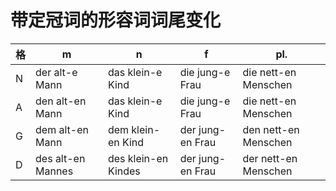 # 带定冠词的形容词词尾变化

| 格  | m                 | n                   | f                | pl.                  |
| --- | ----------------- | ------------------- | ---------------- | -------------------- |
| N   | der alt-e Mann    | das klein-e Kind    | die jung-e Frau  | die nett-en Menschen |
| A   | den alt-en Mann   | das klein-e Kind    | die jung-e Frau  | die nett-en Menschen |
| G   | dem alt-en Mann   | dem klein-en Kind   | der jung-en Frau | den nett-en Menschen |
| D   | des alt-en Mannes | des klein-en Kindes | der jung-en Frau | der nett-en Menschen |
